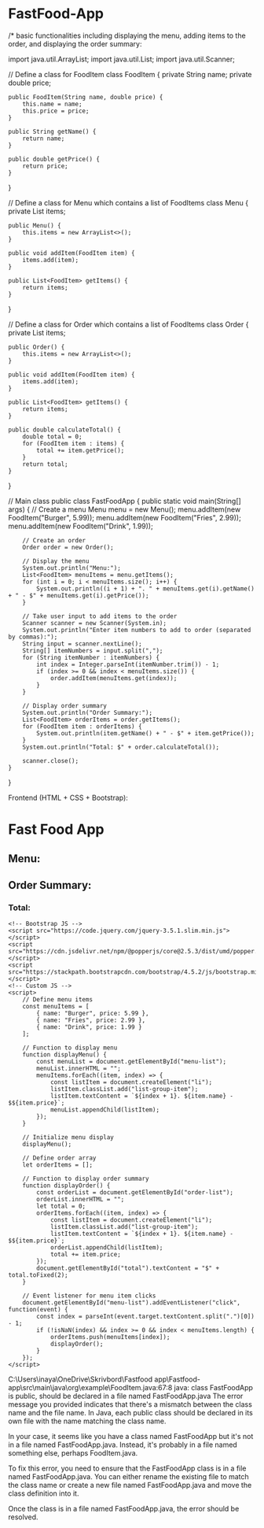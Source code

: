 # FastFood-App
/* basic functionalities including displaying the menu, adding items to the order, and displaying the order summary:

import java.util.ArrayList;
import java.util.List;
import java.util.Scanner;

// Define a class for FoodItem
class FoodItem {
    private String name;
    private double price;

    public FoodItem(String name, double price) {
        this.name = name;
        this.price = price;
    }

    public String getName() {
        return name;
    }

    public double getPrice() {
        return price;
    }
}

// Define a class for Menu which contains a list of FoodItems
class Menu {
    private List<FoodItem> items;

    public Menu() {
        this.items = new ArrayList<>();
    }

    public void addItem(FoodItem item) {
        items.add(item);
    }

    public List<FoodItem> getItems() {
        return items;
    }
}

// Define a class for Order which contains a list of FoodItems
class Order {
    private List<FoodItem> items;

    public Order() {
        this.items = new ArrayList<>();
    }

    public void addItem(FoodItem item) {
        items.add(item);
    }

    public List<FoodItem> getItems() {
        return items;
    }

    public double calculateTotal() {
        double total = 0;
        for (FoodItem item : items) {
            total += item.getPrice();
        }
        return total;
    }
}

// Main class
public class FastFoodApp {
    public static void main(String[] args) {
        // Create a menu
        Menu menu = new Menu();
        menu.addItem(new FoodItem("Burger", 5.99));
        menu.addItem(new FoodItem("Fries", 2.99));
        menu.addItem(new FoodItem("Drink", 1.99));

        // Create an order
        Order order = new Order();

        // Display the menu
        System.out.println("Menu:");
        List<FoodItem> menuItems = menu.getItems();
        for (int i = 0; i < menuItems.size(); i++) {
            System.out.println((i + 1) + ". " + menuItems.get(i).getName() + " - $" + menuItems.get(i).getPrice());
        }

        // Take user input to add items to the order
        Scanner scanner = new Scanner(System.in);
        System.out.println("Enter item numbers to add to order (separated by commas):");
        String input = scanner.nextLine();
        String[] itemNumbers = input.split(",");
        for (String itemNumber : itemNumbers) {
            int index = Integer.parseInt(itemNumber.trim()) - 1;
            if (index >= 0 && index < menuItems.size()) {
                order.addItem(menuItems.get(index));
            }
        }

        // Display order summary
        System.out.println("Order Summary:");
        List<FoodItem> orderItems = order.getItems();
        for (FoodItem item : orderItems) {
            System.out.println(item.getName() + " - $" + item.getPrice());
        }
        System.out.println("Total: $" + order.calculateTotal());

        scanner.close();
    }
}

Frontend (HTML + CSS + Bootstrap):
<!DOCTYPE html>
<html lang="en">
<head>
    <meta charset="UTF-8">
    <meta name="viewport" content="width=device-width, initial-scale=1.0">
    <title>Fast Food App</title>
    <!-- Bootstrap CSS -->
    <link href="https://stackpath.bootstrapcdn.com/bootstrap/4.5.2/css/bootstrap.min.css" rel="stylesheet">
    <style>
        /* Add custom CSS here */
    </style>
</head>
<body>
    <div class="container">
        <h1>Fast Food App</h1>
        <h2>Menu:</h2>
        <ul id="menu-list" class="list-group">
            <!-- Menu items will be dynamically added here -->
        </ul>
        <h2>Order Summary:</h2>
        <ul id="order-list" class="list-group">
            <!-- Order items will be dynamically added here -->
        </ul>
        <h3>Total: <span id="total"></span></h3>
    </div>
    
    <!-- Bootstrap JS -->
    <script src="https://code.jquery.com/jquery-3.5.1.slim.min.js"></script>
    <script src="https://cdn.jsdelivr.net/npm/@popperjs/core@2.5.3/dist/umd/popper.min.js"></script>
    <script src="https://stackpath.bootstrapcdn.com/bootstrap/4.5.2/js/bootstrap.min.js"></script>
    <!-- Custom JS -->
    <script>
        // Define menu items
        const menuItems = [
            { name: "Burger", price: 5.99 },
            { name: "Fries", price: 2.99 },
            { name: "Drink", price: 1.99 }
        ];

        // Function to display menu
        function displayMenu() {
            const menuList = document.getElementById("menu-list");
            menuList.innerHTML = "";
            menuItems.forEach((item, index) => {
                const listItem = document.createElement("li");
                listItem.classList.add("list-group-item");
                listItem.textContent = `${index + 1}. ${item.name} - $${item.price}`;
                menuList.appendChild(listItem);
            });
        }

        // Initialize menu display
        displayMenu();

        // Define order array
        let orderItems = [];

        // Function to display order summary
        function displayOrder() {
            const orderList = document.getElementById("order-list");
            orderList.innerHTML = "";
            let total = 0;
            orderItems.forEach((item, index) => {
                const listItem = document.createElement("li");
                listItem.classList.add("list-group-item");
                listItem.textContent = `${index + 1}. ${item.name} - $${item.price}`;
                orderList.appendChild(listItem);
                total += item.price;
            });
            document.getElementById("total").textContent = "$" + total.toFixed(2);
        }

        // Event listener for menu item clicks
        document.getElementById("menu-list").addEventListener("click", function(event) {
            const index = parseInt(event.target.textContent.split(".")[0]) - 1;
            if (!isNaN(index) && index >= 0 && index < menuItems.length) {
                orderItems.push(menuItems[index]);
                displayOrder();
            }
        });
    </script>
</body>
</html>
C:\Users\inaya\OneDrive\Skrivbord\Fastfood app\Fastfood-app\src\main\java\org\example\FoodItem.java:67:8
java: class FastFoodApp is public, should be declared in a file named FastFoodApp.java
The error message you provided indicates that there's a mismatch between the class name and the file name. In Java, each public class should be declared in its own file with the name matching the class name.

In your case, it seems like you have a class named FastFoodApp but it's not in a file named FastFoodApp.java. Instead, it's probably in a file named something else, perhaps FoodItem.java.

To fix this error, you need to ensure that the FastFoodApp class is in a file named FastFoodApp.java. You can either rename the existing file to match the class name or create a new file named FastFoodApp.java and move the class definition into it.

Once the class is in a file named FastFoodApp.java, the error should be resolved.
